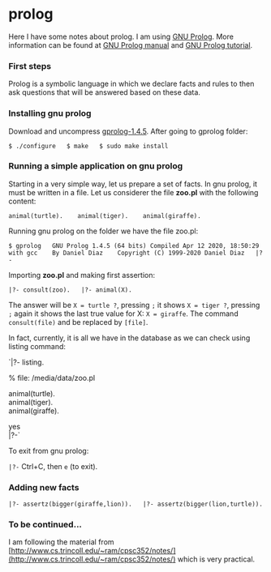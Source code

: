 # prolog

Here I have some notes about prolog. I am using [GNU Prolog](http://www.gprolog.org/). More information can be found at [GNU Prolog manual](http://www.gprolog.org/manual/gprolog.html) and [GNU Prolog tutorial](http://mgencer.com/files/PrologTutorial.html).

### First steps

Prolog is a symbolic language in which we declare facts and rules to then ask questions that will be answered based on these data. 

### Installing gnu prolog

Download and uncompress [gprolog-1.4.5](http://www.gprolog.org/). After going to gprolog folder:

`$ ./configure  
$ make  
$ sudo make install`

### Running a simple application on gnu prolog

Starting in a very simple way, let us prepare a set of facts. In gnu prolog, it must be written in a file. Let us considerer the file **zoo.pl** with the following content:

`animal(turtle).   
animal(tiger).   
animal(giraffe).`

Running gnu prolog on the folder we have the file zoo.pl:

`$ gprolog  
GNU Prolog 1.4.5 (64 bits) Compiled Apr 12 2020, 18:50:29 with gcc   
By Daniel Diaz   
Copyright (C) 1999-2020 Daniel Diaz  
|?-` 

Importing **zoo.pl** and making first assertion:

`|?- consult(zoo).  
|?- animal(X).`

The answer will be `X = turtle ?`, pressing `;` it shows `X = tiger ?`, pressing `;` again it shows the last true value for X: `X = giraffe`. The command `consult(file)` and be replaced by `[file]`.

In fact, currently, it is all we have in the database as we can check using listing command:

`|?- listing.  
  
% file: /media/data/zoo.pl  
  
animal(turtle).   
animal(tiger).   
animal(giraffe).  
  
yes  
|?-`

To exit from gnu prolog:

`|?-` Ctrl+C, then `e` \(to exit\).

### Adding new facts

`|?- assertz(bigger(giraffe,lion)).  
|?- assertz(bigger(lion,turtle)).`

### To be continued...

I am following the material from [http://www.cs.trincoll.edu/~ram/cpsc352/notes/](http://www.cs.trincoll.edu/~ram/cpsc352/notes/) which is very practical.



